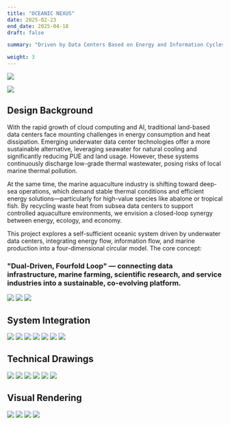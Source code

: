 ```yaml
---
title: "OCEANIC NEXUS"
date: 2025-02-23
end_date: 2025-04-18
draft: false

summary: "Driven by Data Centers Based on Energy and Information Cycles"

weight: 3
---
```


<img src="/images/project/5/1.png" style="max-width:100%"> </img>

<img src="/images/project/5/2.png" style="max-width:100%"> </img>


## Design Background

With the rapid growth of cloud computing and AI, traditional land-based data centers face mounting challenges in energy consumption and heat dissipation. Emerging underwater data center technologies offer a more sustainable alternative, leveraging seawater for natural cooling and significantly reducing PUE and land usage. However, these systems continuously discharge low-grade thermal wastewater, posing risks of local marine thermal pollution.

At the same time, the marine aquaculture industry is shifting toward deep-sea operations, which demand stable thermal conditions and efficient energy solutions—particularly for high-value species like abalone or tropical fish. By recycling waste heat from subsea data centers to support controlled aquaculture environments, we envision a closed-loop synergy between energy, ecology, and economy.

This project explores a self-sufficient oceanic system driven by underwater data centers, integrating energy flow, information flow, and marine production into a four-dimensional circular model. The core concept:

### "Dual-Driven, Fourfold Loop" — connecting data infrastructure, marine farming, scientific research, and service industries into a sustainable, co-evolving platform.

<img src="/images/project/5/3.png" style="max-width:100%"> </img>
<img src="/images/project/5/4.png" style="max-width:100%"> </img>
<img src="/images/project/5/5.png" style="max-width:100%"> </img>

## System Integration

<img src="/images/project/5/6.png" style="max-width:100%"> </img>
<img src="/images/project/5/7.png" style="max-width:100%"> </img>
<img src="/images/project/5/8.png" style="max-width:100%"> </img>
<img src="/images/project/5/9.png" style="max-width:100%"> </img>
<img src="/images/project/5/10.png" style="max-width:100%"> </img>
<img src="/images/project/5/11.png" style="max-width:100%"> </img>
<img src="/images/project/5/12.png" style="max-width:100%"> </img>

## Technical Drawings

<img src="/images/project/5/13.png" style="max-width:100%"> </img>
<img src="/images/project/5/14.png" style="max-width:100%"> </img>
<img src="/images/project/5/15.png" style="max-width:100%"> </img>
<img src="/images/project/5/16.png" style="max-width:100%"> </img>
<img src="/images/project/5/17.png" style="max-width:100%"> </img>
<img src="/images/project/5/18.png" style="max-width:100%"> </img>

## Visual Rendering

<img src="/images/project/5/19.png" style="max-width:100%"> </img>
<img src="/images/project/5/20.png" style="max-width:100%"> </img>
<img src="/images/project/5/21.png" style="max-width:100%"> </img>
<img src="/images/project/5/22.png" style="max-width:100%"> </img>


